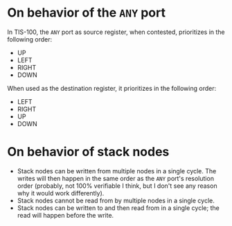 # On behavior of the `ANY` port

In TIS-100, the `ANY` port as source register, when contested, prioritizes in the following order:

- UP
- LEFT
- RIGHT
- DOWN

When used as the destination register, it prioritizes in the following order:

- LEFT
- RIGHT
- UP
- DOWN

# On behavior of stack nodes

- Stack nodes can be written from multiple nodes in a single cycle. The writes will then happen in the same order as the `ANY` port's resolution order (probably, not 100% verifiable I think, but I don't see any reason why it would work differently).
- Stack nodes cannot be read from by multiple nodes in a single cycle.
- Stack nodes can be written to and then read from in a single cycle; the read will happen before the write.